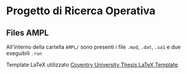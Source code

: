 # Progetto di Ricerca Operativa

## Files AMPL

All'interno della cartella `AMPL/` sono presenti i file `.mod`, `.dat`, `.sa1` e due eseguibili `.run`



Template LaTeX utilizzato [Coventry University Thesis LaTeX Template](https://github.com/GR8DAN/coventry-thesis).

